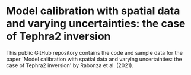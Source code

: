 # Model calibration with spatial data and varying uncertainties: the case of Tephra2 inversion

This public GitHub repository contains the code and sample data for the paper `Model calibration with spatial data and varying uncertainties: the case of Tephra2 inversion' by Rabonza et al. (2021). 
